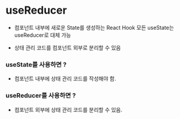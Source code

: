 # useReducer

- 컴포넌트 내부에 새로운 State를 생성하는 React Hook 모든 useState는 useReducer로 대체 가능

- 상태 관리 코드를 컴포넌트 외부로 분리할 수 있음

### useState를 사용하면 ?

- 컴포넌트 내부에 상태 관리 코드를 작성해야 함.

### useReducer를 사용하면 ?

- 컴포넌트 외부에 상태 관리 코드를 분리할 수 있음.
